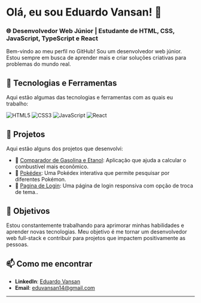 # Olá, eu sou Eduardo Vansan! 👋

### 🌐 Desenvolvedor Web Júnior | Estudante de HTML, CSS, JavaScript, TypeScript e React

Bem-vindo ao meu perfil no GitHub! Sou um desenvolvedor web júnior. Estou sempre em busca de aprender mais e criar soluções criativas para problemas do mundo real.

## 🚀 Tecnologias e Ferramentas
Aqui estão algumas das tecnologias e ferramentas com as quais eu trabalho:

![HTML5](https://img.shields.io/badge/HTML5-E34F26?style=for-the-badge&logo=html5&logoColor=white) ![CSS3](https://img.shields.io/badge/CSS3-1572B6?style=for-the-badge&logo=css3&logoColor=white) ![JavaScript](https://img.shields.io/badge/JavaScript-F7DF1E?style=for-the-badge&logo=javascript&logoColor=black) ![React](https://img.shields.io/badge/React-20232A?style=for-the-badge&logo=react&logoColor=61DAFB) 

## 📂 Projetos
Aqui estão alguns dos projetos que desenvolvi:

- 🔗 [Comparador de Gasolina e Etanol](https://vansaneduardo.github.io/gasolinaVsEtanol/): Aplicação que ajuda a calcular o combustível mais econômico.
- 🔗 [Pokédex](https://vansaneduardo.github.io/pokedex/): Uma Pokédex interativa que permite pesquisar por diferentes Pokémon.
-  🔗 [Pagina de Login](https://vansaneduardo.github.io/loginPage/): Uma página de login responsiva com opção de troca de tema..

## 🎯 Objetivos
Estou constantemente trabalhando para aprimorar minhas habilidades e aprender novas tecnologias. Meu objetivo é me tornar um desenvolvedor web full-stack e contribuir para projetos que impactem positivamente as pessoas.

## 📫 Como me encontrar
- **LinkedIn**: [Eduardo Vansan](https://www.linkedin.com/in/eduardovansan)
- **Email**: eduvansan14@gmail.com
---



